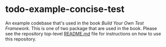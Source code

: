 # todo-example-concise-test

An example codebase that's used in the book _Build Your Own Test Framework_. This is one of two package that are used in the book. Please see the repository top-level [README.md](../../../README.md) file for instructions on how to use this repository.
